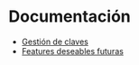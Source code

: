 # Documentación

* [Gestión de claves](gestion_de_claves.md)
* [Features deseables futuras](features_deseables_futuras.md)
